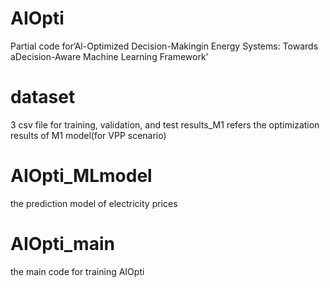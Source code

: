 # AIOpti
Partial code for‘Al-Optimized Decision-Makingin Energy Systems: Towards aDecision-Aware Machine Learning Framework’
# dataset
3 csv file for training, validation, and test
results_M1 refers the optimization results of M1 model(for VPP scenario)
# AIOpti_MLmodel
the prediction model of electricity prices
# AIOpti_main
the main code for training AIOpti
